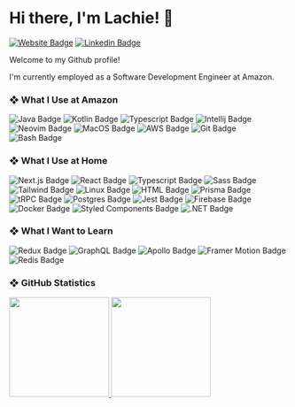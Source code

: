 # Hi there, I'm Lachie! 👋

[![Website Badge](https://img.shields.io/badge/-lachie.xyz-444?style=for-the-badge&logo=Firefox&logoColor=89EACD)](https://lachie.xyz)
[![Linkedin Badge](https://img.shields.io/badge/-LinkedIn-blue?style=for-the-badge&logo=Linkedin&logoColor=white&link=https://www.linkedin.com/in/lachlan-underhill-7476681a0)](https://www.linkedin.com/in/lachlan-underhill-7476681a0)

Welcome to my Github profile!

I'm currently employed as a Software Development Engineer at Amazon.

### ❖ What I Use at Amazon

![Java Badge](https://img.shields.io/badge/Java-497292?logo=java&style=for-the-badge&logoColor=white)
![Kotlin Badge](https://img.shields.io/badge/Kotlin-7F52FF?logo=kotlin&style=for-the-badge&logoColor=white)
![Typescript Badge](https://img.shields.io/badge/-TypeScript-007ACC?style=for-the-badge&logo=typescript&logoColor=white)
![Intellij Badge](https://img.shields.io/badge/IntelliJ-black?logo=intellij-idea&style=for-the-badge&logoColor=white)
![Neovim Badge](https://img.shields.io/badge/Neovim-57A143?style=for-the-badge&logo=neovim&logoColor=white)
![MacOS Badge](https://img.shields.io/badge/MacOS-white?logo=apple&style=for-the-badge&logoColor=grey)
![AWS Badge](https://img.shields.io/badge/AWS-232F3E?style=for-the-badge&logo=amazon-aws&logoColor=white)
![Git Badge](https://img.shields.io/badge/-Git-F05032?style=for-the-badge&logo=git&logoColor=white)
![Bash Badge](https://img.shields.io/badge/Bash-4EAA25?logo=gnu-bash&style=for-the-badge&logoColor=white)

### ❖ What I Use at Home

![Next.js Badge](https://img.shields.io/badge/Next.js-black?logo=next.js&style=for-the-badge&logoColor=white)
![React Badge](https://img.shields.io/badge/React-45b8d8?logo=react&style=for-the-badge&logoColor=white)
![Typescript Badge](https://img.shields.io/badge/-TypeScript-007ACC?style=for-the-badge&logo=typescript&logoColor=white)
![Sass Badge](https://img.shields.io/badge/-Sass-CC6699?style=for-the-badge&logo=sass&logoColor=white)
![Tailwind Badge](https://img.shields.io/badge/-Tailwind-06B6D4?style=for-the-badge&logo=tailwindcss&logoColor=white)
![Linux Badge](https://img.shields.io/badge/Linux-1793D1?style=for-the-badge&logo=linux&logoColor=white)
![HTML Badge](https://img.shields.io/badge/-HTML5-E34F26?style=for-the-badge&logo=html5&logoColor=white)
![Prisma Badge](https://img.shields.io/badge/-Prisma-2D3748?style=for-the-badge&logo=prisma&logoColor=white)
![tRPC Badge](https://img.shields.io/badge/-tRPC-388CCB?style=for-the-badge&logo=trpc&logoColor=white)
![Postgres Badge](https://img.shields.io/badge/-PostgreSQL-4169E1?style=for-the-badge&logo=postgresql&logoColor=white)
![Jest Badge](https://img.shields.io/badge/-Jest-C21325?style=for-the-badge&logo=jest&logoColor=white)
![Firebase Badge](https://img.shields.io/badge/-Firebase-FFCA28?style=for-the-badge&logo=firebase&logoColor=gray)
![Docker Badge](https://img.shields.io/badge/-Docker-2496ED?style=for-the-badge&logo=docker&logoColor=white)
![Styled Components Badge](https://img.shields.io/badge/-Styled%20Components-DB7093?style=for-the-badge&logo=styled-components&logoColor=white)
![.NET Badge](https://img.shields.io/badge/-.NET-512BD4?style=for-the-badge&logo=dotnet&logoColor=white)

### ❖ What I Want to Learn

![Redux Badge](https://img.shields.io/badge/-redux-764ABC?style=for-the-badge&logo=redux&logoColor=white)
![GraphQL Badge](https://img.shields.io/badge/-GraphQL-E10098?style=for-the-badge&logo=graphql&logoColor=white)
![Apollo Badge](https://img.shields.io/badge/-Apollo-311C87?style=for-the-badge&logo=apollo-graphql&logoColor=white)
![Framer Motion Badge](https://img.shields.io/badge/-Framer%20Motion-0055FF?style=for-the-badge&logo=framer&logoColor=white)
![Redis Badge](https://img.shields.io/badge/-redis-DC382D?style=for-the-badge&logo=redis&logoColor=white)

### ❖ GitHub Statistics

<a href="https://github.com/lachie-underhill/lachie-underhill">
  <img height="180em" src="https://github-readme-stats.vercel.app/api?username=lachie-underhill&show_icons=true&hide_border=true&include_all_commits=true&count_private=true&theme=material-palenight" />
  <img height="180em" src="https://github-readme-stats.vercel.app/api/top-langs/?username=lachie-underhill&layout=compact&hide_border=true&langs_count=8&theme=material-palenight&count_private=true"/>
</a>
